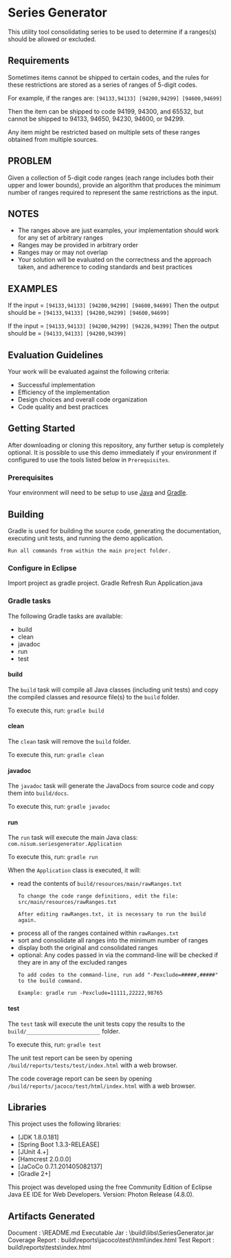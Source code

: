 # Series Generator

This utility tool consolidating series to be used to determine if a ranges(s) should be allowed or excluded.

## Requirements

Sometimes items cannot be shipped to certain codes, and the rules for these restrictions are stored as a series of ranges of 5-digit codes. 

For example, if the ranges are: `[94133,94133] [94200,94299] [94600,94699]`

Then the item can be shipped to code 94199, 94300, and 65532, but cannot be shipped to 94133, 94650, 94230, 94600, or 94299.

Any item might be restricted based on multiple sets of these ranges obtained from multiple sources.

## PROBLEM

Given a collection of 5-digit code ranges (each range includes both their upper and lower bounds), provide an algorithm that produces the minimum number of ranges required to represent the same restrictions as the input. 

## NOTES

- The ranges above are just examples, your implementation should work for any set of arbitrary ranges
- Ranges may be provided in arbitrary order
- Ranges may or may not overlap
- Your solution will be evaluated on the correctness and the approach taken, and adherence to coding standards and best practices

## EXAMPLES

If the input = `[94133,94133] [94200,94299] [94600,94699]`
Then the output should be = `[94133,94133] [94200,94299] [94600,94699]`

If the input = `[94133,94133] [94200,94299] [94226,94399]`
Then the output should be = `[94133,94133] [94200,94399]`

## Evaluation Guidelines

Your work will be evaluated against the following criteria:
- Successful implementation
- Efficiency of the implementation
- Design choices and overall code organization
- Code quality and best practices

## Getting Started

After downloading or cloning this repository, any further setup is completely optional. It is possible to use this demo immediately if your environment if configured to use the tools listed below in `Prerequisites`.

### Prerequisites

Your environment will need to be setup to use [Java](http://www.oracle.com/technetwork/java/javase/downloads/index.html)
 and [Gradle](https://gradle.org/install/).

## Building

Gradle is used for building the source code, generating the documentation, executing unit tests, and running the demo application.

```
Run all commands from within the main project folder.
```
### Configure in Eclipse
Import project as gradle project.
Gradle Refresh
Run Application.java


### Gradle tasks

The following Gradle tasks are available:

- build
- clean
- javadoc
- run
- test

#### build

The `build` task will compile all Java classes (including unit tests) and copy the compiled classes and resource file(s) to the `build` folder.

To execute this, run: `gradle build`

#### clean

The `clean` task will remove the `build` folder.

To execute this, run: `gradle clean`

#### javadoc

The `javadoc` task will generate the JavaDocs from source code and copy them into `build/docs`.

To execute this, run: `gradle javadoc`

#### run

The `run` task will execute the main Java class: `com.nisum.seriesgenerator.Application`

To execute this, run: `gradle run`

When the `Application` class is executed, it will:
- read the contents of `build/resources/main/rawRanges.txt`
   ```
   To change the code range definitions, edit the file: src/main/resources/rawRanges.txt

   After editing rawRanges.txt, it is necessary to run the build again.
   ```
- process all of the ranges contained within `rawRanges.txt`
- sort and consolidate all ranges into the minimum number of ranges
- display both the original and consolidated ranges
- optional: Any codes passed in via the command-line will be checked if they are in any of the excluded ranges
   ```
   To add codes to the command-line, run add "-Pexclude=#####,#####" to the build command.

   Example: gradle run -Pexclude=11111,22222,98765
   ```

#### test

The `test` task will execute the unit tests copy the results to the `build/________________________` folder.

To execute this, run: `gradle test`

The unit test report can be seen by opening `/build/reports/tests/test/index.html` with a web browser.

The code coverage report can be seen by opening `/build/reports/jacoco/test/html/index.html` with a web browser.

## Libraries

This project uses the following libraries:
* [JDK 1.8.0.181]
* [Spring Boot 1.3.3-RELEASE]
* [JUnit 4.+]
* [Hamcrest 2.0.0.0]
* [JaCoCo 0.7.1.201405082137]
* [Gradle 2+]

This project was developed using the free Community Edition of Eclipse Java EE IDE for Web Developers.
Version: Photon Release (4.8.0).

## Artifacts Generated
Document : \README.md
Executable Jar : \build\libs\SeriesGenerator.jar
Coverage Report : build\reports\jacoco\test\html\index.html
Test Report : build\reports\tests\index.html

